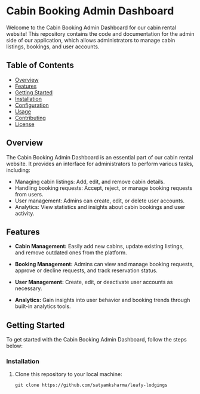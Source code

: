 # Cabin Booking Admin Dashboard

Welcome to the Cabin Booking Admin Dashboard for our cabin rental website! This repository contains the code and documentation for the admin side of our application, which allows administrators to manage cabin listings, bookings, and user accounts. 

## Table of Contents

- [Overview](#overview)
- [Features](#features)
- [Getting Started](#getting-started)
- [Installation](#installation)
- [Configuration](#configuration)
- [Usage](#usage)
- [Contributing](#contributing)
- [License](#license)

## Overview

The Cabin Booking Admin Dashboard is an essential part of our cabin rental website. It provides an interface for administrators to perform various tasks, including:

- Managing cabin listings: Add, edit, and remove cabin details.
- Handling booking requests: Accept, reject, or manage booking requests from users.
- User management: Admins can create, edit, or delete user accounts.
- Analytics: View statistics and insights about cabin bookings and user activity.

## Features

- **Cabin Management:** Easily add new cabins, update existing listings, and remove outdated ones from the platform.

- **Booking Management:** Admins can view and manage booking requests, approve or decline requests, and track reservation status.

- **User Management:** Create, edit, or deactivate user accounts as necessary.

- **Analytics:** Gain insights into user behavior and booking trends through built-in analytics tools.

## Getting Started

To get started with the Cabin Booking Admin Dashboard, follow the steps below:

### Installation

1. Clone this repository to your local machine:

   ```shell
   git clone https://github.com/satyamksharma/leafy-lodgings
